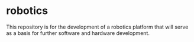 # robotics
This repository is for the development of a robotics platform that will serve as a basis for further software and hardware development.
